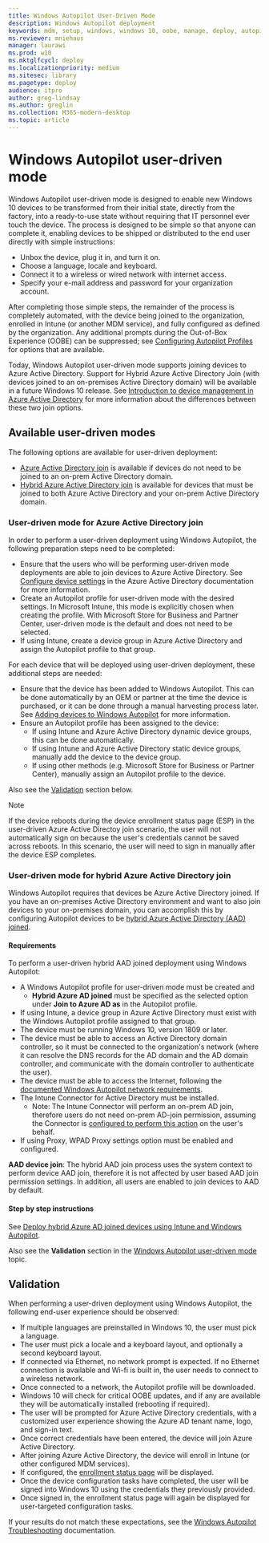 ```yaml
---
title: Windows Autopilot User-Driven Mode
description: Windows Autopilot deployment
keywords: mdm, setup, windows, windows 10, oobe, manage, deploy, autopilot, ztd, zero-touch, partner, msfb, intune
ms.reviewer: mniehaus
manager: laurawi
ms.prod: w10
ms.mktglfcycl: deploy
ms.localizationpriority: medium
ms.sitesec: library
ms.pagetype: deploy
audience: itpro
author: greg-lindsay
ms.author: greglin
ms.collection: M365-modern-desktop
ms.topic: article
---
```



# Windows Autopilot user-driven mode

Windows Autopilot user-driven mode is designed to enable new Windows 10 devices to be transformed from their initial state, directly from the factory, into a ready-to-use state without requiring that IT personnel ever touch the device.  The process is designed to be simple so that anyone can complete it, enabling devices to be shipped or distributed to the end user directly with simple instructions:

- Unbox the device, plug it in, and turn it on.
- Choose a language, locale and keyboard.
- Connect it to a wireless or wired network with internet access.
- Specify your e-mail address and password for your organization account.

After completing those simple steps, the remainder of the process is completely automated, with the device being joined to the organization, enrolled in Intune (or another MDM service), and fully configured as defined by the organization.  Any additional prompts during the Out-of-Box Experience (OOBE) can be suppressed; see [Configuring Autopilot Profiles](profiles.md) for options that are available.

Today, Windows Autopilot user-driven mode supports joining devices to Azure Active Directory.  Support for Hybrid Azure Active Directory Join (with devices joined to an on-premises Active Directory domain) will be available in a future Windows 10 release.  See [Introduction to device management in Azure Active Directory](https://docs.microsoft.com/azure/active-directory/device-management-introduction) for more information about the differences between these two join options.

## Available user-driven modes

The following options are available for user-driven deployment:

- [Azure Active Directory join](#user-driven-mode-for-azure-active-directory-join) is available if devices do not need to be joined to an on-prem Active Directory domain.
- [Hybrid Azure Active Directory join](#user-driven-mode-for-hybrid-azure-active-directory-join) is available for devices that must be joined to both Azure Active Directory and your on-prem Active Directory domain.

### User-driven mode for Azure Active Directory join

In order to perform a user-driven deployment using Windows Autopilot, the following preparation steps need to be completed:

- Ensure that the users who will be performing user-driven mode deployments are able to join devices to Azure Active Directory.  See [Configure device settings](https://docs.microsoft.com/azure/active-directory/device-management-azure-portal#configure-device-settings) in the Azure Active Directory documentation for more information.
- Create an Autopilot profile for user-driven mode with the desired settings.  In Microsoft Intune, this mode is explicitly chosen when creating the profile. With Microsoft Store for Business and Partner Center, user-driven mode is the default and does not need to be selected.
- If using Intune, create a device group in Azure Active Directory and assign the Autopilot profile to that group.

For each device that will be deployed using user-driven deployment, these additional steps are needed:

- Ensure that the device has been added to Windows Autopilot.  This can be done automatically by an OEM or partner at the time the device is purchased, or it can be done through a manual harvesting process later.  See [Adding devices to Windows Autopilot](add-devices.md) for more information.
- Ensure an Autopilot profile has been assigned to the device:
  - If using Intune and Azure Active Directory dynamic device groups, this can be done automatically.
  - If using Intune and Azure Active Directory static device groups, manually add the device to the device group.
  - If using other methods (e.g. Microsoft Store for Business or Partner Center), manually assign an Autopilot profile to the device.

Also see the [Validation](#validation) section below.

>[!NOTE]
>If the device reboots during the device enrollment status page (ESP) in the user-driven Azure Active Directoy join scenario, the user will not automatically sign on because the user's credentials cannot be saved across reboots.  In this scenario, the user will need to sign in manually after the device ESP completes.

### User-driven mode for hybrid Azure Active Directory join

Windows Autopilot requires that devices be Azure Active Directory joined. If you have an on-premises Active Directory environment and want to also join devices to your on-premises domain, you can accomplish this by configuring Autopilot devices to be [hybrid Azure Active Directory (AAD) joined](https://docs.microsoft.com/azure/active-directory/devices/hybrid-azuread-join-plan).  

#### Requirements

To perform a user-driven hybrid AAD joined deployment using Windows Autopilot:

- A Windows Autopilot profile for user-driven mode must be created and 
  - **Hybrid Azure AD joined** must be specified as the selected option under **Join to Azure AD as** in the Autopilot profile.
- If using Intune, a device group in Azure Active Directory must exist with the Windows Autopilot profile assigned to that group.
- The device must be running Windows 10, version 1809 or later.
- The device must be able to access an Active Directory domain controller, so it must be connected to the organization's network (where it can resolve the DNS records for the AD domain and the AD domain controller, and communicate with the domain controller to authenticate the user).
- The device must be able to access the Internet, following the [documented Windows Autopilot network requirements](windows-autopilot-requirements.md).
- The Intune Connector for Active Directory must be installed.
  - Note: The Intune Connector will perform an on-prem AD join, therefore users do not need on-prem AD-join permission, assuming the Connector is [configured to perform this action](https://docs.microsoft.com/intune/windows-autopilot-hybrid#increase-the-computer-account-limit-in-the-organizational-unit) on the user's behalf. 
- If using Proxy, WPAD Proxy settings option must be enabled and configured.

**AAD device join**: The hybrid AAD join process uses the system context to perform device AAD join, therefore it is not affected by user based AAD join permission settings. In addition, all users are enabled to join devices to AAD by default.

#### Step by step instructions

See [Deploy hybrid Azure AD joined devices using Intune and Windows Autopilot](https://docs.microsoft.com/intune/windows-autopilot-hybrid).

Also see the **Validation** section in the [Windows Autopilot user-driven mode](user-driven.md) topic. 

## Validation

When performing a user-driven deployment using Windows Autopilot, the following end-user experience should be observed:

- If multiple languages are preinstalled in Windows 10, the user must pick a language.
- The user must pick a locale and a keyboard layout, and optionally a second keyboard layout.
- If connected via Ethernet, no network prompt is expected.  If no Ethernet connection is available and Wi-fi is built in, the user needs to connect to a wireless network.
- Once connected to a network, the Autopilot profile will be downloaded.
- Windows 10 will check for critical OOBE updates, and if any are available they will be automatically installed (rebooting if required).
- The user will be prompted for Azure Active Directory credentials, with a customized user experience showing the Azure AD tenant name, logo, and sign-in text.
- Once correct credentials have been entered, the device will join Azure Active Directory.
- After joining Azure Active Directory, the device will enroll in Intune (or other configured MDM services).
- If configured, the [enrollment status page](enrollment-status.md) will be displayed.
- Once the device configuration tasks have completed, the user will be signed into Windows 10 using the credentials they previously provided.
- Once signed in, the enrollment status page will again be displayed for user-targeted configuration tasks.

If your results do not match these expectations, see the [Windows Autopilot Troubleshooting](troubleshooting.md) documentation.
